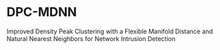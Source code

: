 # DPC-MDNN
Improved Density Peak Clustering with a Flexible Manifold Distance and Natural Nearest Neighbors for Network Intrusion Detection
